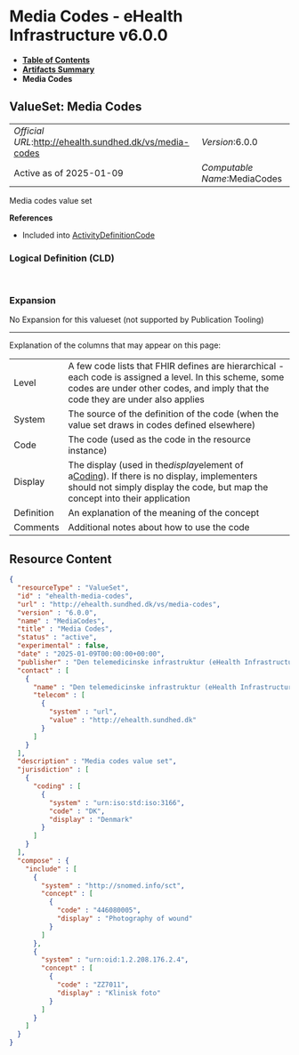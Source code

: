 # Media Codes - eHealth Infrastructure v6.0.0

* [**Table of Contents**](toc.md)
* [**Artifacts Summary**](artifacts.md)
* **Media Codes**

## ValueSet: Media Codes 

| | |
| :--- | :--- |
| *Official URL*:http://ehealth.sundhed.dk/vs/media-codes | *Version*:6.0.0 |
| Active as of 2025-01-09 | *Computable Name*:MediaCodes |

 
Media codes value set 

 **References** 

* Included into [ActivityDefinitionCode](ValueSet-ehealth-activitydefinition-code.md)

### Logical Definition (CLD)

 

### Expansion

No Expansion for this valueset (not supported by Publication Tooling)

-------

 Explanation of the columns that may appear on this page: 

| | |
| :--- | :--- |
| Level | A few code lists that FHIR defines are hierarchical - each code is assigned a level. In this scheme, some codes are under other codes, and imply that the code they are under also applies |
| System | The source of the definition of the code (when the value set draws in codes defined elsewhere) |
| Code | The code (used as the code in the resource instance) |
| Display | The display (used in the*display*element of a[Coding](http://hl7.org/fhir/R4/datatypes.html#Coding)). If there is no display, implementers should not simply display the code, but map the concept into their application |
| Definition | An explanation of the meaning of the concept |
| Comments | Additional notes about how to use the code |



## Resource Content

```json
{
  "resourceType" : "ValueSet",
  "id" : "ehealth-media-codes",
  "url" : "http://ehealth.sundhed.dk/vs/media-codes",
  "version" : "6.0.0",
  "name" : "MediaCodes",
  "title" : "Media Codes",
  "status" : "active",
  "experimental" : false,
  "date" : "2025-01-09T00:00:00+00:00",
  "publisher" : "Den telemedicinske infrastruktur (eHealth Infrastructure)",
  "contact" : [
    {
      "name" : "Den telemedicinske infrastruktur (eHealth Infrastructure)",
      "telecom" : [
        {
          "system" : "url",
          "value" : "http://ehealth.sundhed.dk"
        }
      ]
    }
  ],
  "description" : "Media codes value set",
  "jurisdiction" : [
    {
      "coding" : [
        {
          "system" : "urn:iso:std:iso:3166",
          "code" : "DK",
          "display" : "Denmark"
        }
      ]
    }
  ],
  "compose" : {
    "include" : [
      {
        "system" : "http://snomed.info/sct",
        "concept" : [
          {
            "code" : "446080005",
            "display" : "Photography of wound"
          }
        ]
      },
      {
        "system" : "urn:oid:1.2.208.176.2.4",
        "concept" : [
          {
            "code" : "ZZ7011",
            "display" : "Klinisk foto"
          }
        ]
      }
    ]
  }
}

```
